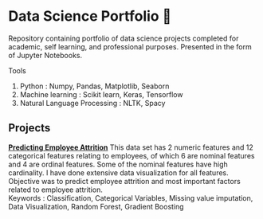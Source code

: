 # Data Science Portfolio 👋
Repository containing portfolio of data science projects completed for academic, self learning, and professional purposes. Presented in the form of Jupyter Notebooks.

Tools 
1. Python : Numpy, Pandas, Matplotlib, Seaborn
2. Machine learning : Scikit learn, Keras, Tensorflow
3. Natural Language Processing : NLTK, Spacy

## Projects
[**Predicting Employee Attrition**](https://github.com/Satyaki9207/kaggle_HR_analytics/tree/master)
This data set has 2 numeric features and 12 categorical features relating to employees, of which 6 are nominal features and 4 are ordinal features. Some of the nominal features have high cardinality. I have done extensive data visualization for all features. Objective was to predict employee attrition and most important factors related to employee attrition. </br>
Keywords : Classification, Categorical Variables, Missing value imputation, Data Visualization, Random Forest, Gradient Boosting



<!--
**Satyaki9207/Satyaki9207** is a ✨ _special_ ✨ repository because its `README.md` (this file) appears on your GitHub profile.

Here are some ideas to get you started:

- 🔭 I’m currently working on ...
- 🌱 I’m currently learning ...
- 👯 I’m looking to collaborate on ...
- 🤔 I’m looking for help with ...
- 💬 Ask me about ...
- 📫 How to reach me: ...
- 😄 Pronouns: ...
- ⚡ Fun fact: ...
-->
